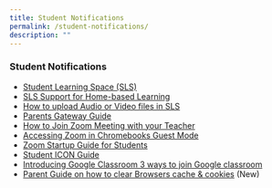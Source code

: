 ```yaml
---
title: Student Notifications
permalink: /student-notifications/
description: ""
---
```

### **Student Notifications**

*   [Student Learning Space (SLS)](https://vle.learning.moe.edu.sg/login)
*   [SLS Support for Home-based Learning](https://staging.dumgjq4ikmf5k.amplifyapp.com/hbl/)
*   [How to upload Audio or Video files in SLS](/files/SLS_How_to_Upload_Audio-Video_Files.pdf)
*   [Parents Gateway Guide](https://staging.dumgjq4ikmf5k.amplifyapp.com/student-notifications/parent-gateway/)
*   [How to Join Zoom Meeting with your Teacher](/files/Guide-to-join-zoom-meeting-with-your-teacher.pdf)
*   [Accessing Zoom in Chromebooks Guest Mode](/files/Accessing-Zoom-in-Chromebooks-Guest-Mode.pdf)
*   [Zoom Startup Guide for Students](https://mayflowerpri.moe.edu.sg/qql/slot/u517/Zoom_Quick%20Startup%20Guide.mp4)
*   [Student ICON Guide](https://staging.dumgjq4ikmf5k.amplifyapp.com/holistic-education/ict/student-icon/)
*   [Introducing Google Classroom 3 ways to join Google classroom](/files/Introduction_Google_Classroom.pdf) 
*   [Parent Guide on how to clear Browsers cache & cookies](/files/ways%20to%20clear%20your%20web%20browsers.pdf) (New)